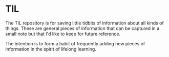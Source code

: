 # TIL

The TIL repository is for saving little tidbits of information about all kinds of things. These are general pieces of information that can be captured in a small note but that I'd like to keep for future reference.

The intention is to form a habit of frequently adding new pieces of information in the spirit of lifelong learning.
